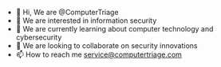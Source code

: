 - 👋 Hi, We are @ComputerTriage
- 👀 We are interested in information security
- 🌱 We are currently learning about computer technology and cybersecurity
- 💞️ We are looking to collaborate on security innovations
- 📫 How to reach me service@computertriage.com

<!---
ComputerTriage/ComputerTriage is a ✨ special ✨ repository because its `README.md` (this file) appears on your GitHub profile.
You can click the Preview link to take a look at your changes.
--->

